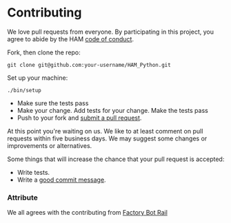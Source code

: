 # Contributing

We love pull requests from everyone. By participating in this project, you agree to abide by the HAM [code of conduct](https://github.com/UBC-MDS/HAM_Python/blob/master/Code_of_Conduct.md).

Fork, then clone the repo:

```
git clone git@github.com:your-username/HAM_Python.git
```

Set up your machine:

```
./bin/setup
```

- Make sure the tests pass
- Make your change. Add tests for your change. Make the tests pass
- Push to your fork and [submit a pull request](https://github.com/UBC-MDS/HAM_Python/compare).

At this point you're waiting on us. We like to at least comment on pull requests within five business days. We may suggest some changes or improvements or alternatives.

Some things that will increase the chance that your pull request is accepted:

- Write tests.
- Write a [good commit message](http://tbaggery.com/2008/04/19/a-note-about-git-commit-messages.html).

### Attribute

We all agrees with the contributing from [Factory Bot Rail](https://github.com/thoughtbot/factory_bot_rails/blob/master/CONTRIBUTING.md)